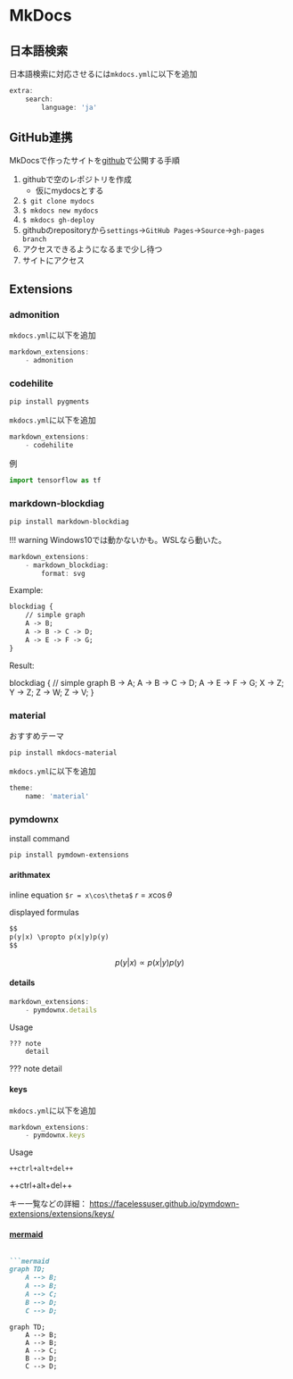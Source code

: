# MkDocs

## 日本語検索

日本語検索に対応させるには`mkdocs.yml`に以下を追加

```javascript
extra:
    search:
        language: 'ja'
```

## GitHub連携

MkDocsで作ったサイトを[github](https://github.com)で公開する手順

1. githubで空のレポジトリを作成
    - 仮にmydocsとする
1. `$ git clone mydocs`
1. `$ mkdocs new mydocs`
1. `$ mkdocs gh-deploy`
1. githubのrepositoryから`settings`→`GitHub Pages`→`Source`→`gh-pages branch`
1. アクセスできるようになるまで少し待つ
1. サイトにアクセス

## Extensions

### admonition

`mkdocs.yml`に以下を追加

```javascript
markdown_extensions:
    - admonition
```

### codehilite

```bash
pip install pygments
```

`mkdocs.yml`に以下を追加

```javascript
markdown_extensions:
    - codehilite
```

例

```python
import tensorflow as tf
```

### markdown-blockdiag

```bash
pip install markdown-blockdiag
```

!!! warning
    Windows10では動かないかも。WSLなら動いた。

```javascript
markdown_extensions:
    - markdown_blockdiag:
        format: svg
```

Example:

```markdown
blockdiag {
    // simple graph
    A -> B;
    A -> B -> C -> D;
    A -> E -> F -> G;
}
```

Result:

blockdiag {
    // simple graph
    B -> A;
    A -> B -> C -> D;
    A -> E -> F -> G;
    X -> Z;
    Y -> Z;
    Z -> W;
    Z -> V;
}

### material

おすすめテーマ

```bash
pip install mkdocs-material
```

`mkdocs.yml`に以下を追加

```javascript
theme:
    name: 'material'
```

### pymdownx

install command

```bash
pip install pymdown-extensions
```

#### arithmatex

inline equation `$r = x\cos\theta$` $r = x\cos\theta$

displayed formulas

```markdown
$$
p(y|x) \propto p(x|y)p(y)
$$
```

$$
p(y|x) \propto p(x|y)p(y)
$$

#### details

```javascript
markdown_extensions:
    - pymdownx.details
```

Usage

```markdown
??? note
    detail
```

??? note
    detail

#### keys

`mkdocs.yml`に以下を追加

```javascript
markdown_extensions:
    - pymdownx.keys
```

Usage

`++ctrl+alt+del++`

++ctrl+alt+del++

キー一覧などの詳細：
<https://facelessuser.github.io/pymdown-extensions/extensions/keys/>

#### [mermaid](mermaid.md)

```markdown

```mermaid
graph TD;
    A --> B;
    A --> B;
    A --> C;
    B --> D;
    C --> D;

```

```mermaid
graph TD;
    A --> B;
    A --> B;
    A --> C;
    B --> D;
    C --> D;
```
